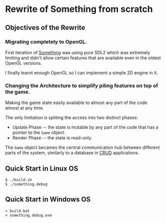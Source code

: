 # Rewrite of Something from scratch

## Objectives of the Rewrite

### Migrating completely to OpenGL.

First iteration of [Something](https://github.com/tsoding/something) was using pure SDL2 which was extremely limiting and didn't allow certain features that are available even in the oldest OpenGL versions.

I finally learnt enough OpenGL so I can implement a simple 2D engine in it.

### Changing the Architecture to simplify piling features on top of the game.

Making the game state easily available to almost any part of the code almost at any time.

The only limitation is spliting the access into two distinct phases:
- Update Phase -- the state is mutable by any part of the code that has a pointer to the `Game` object.
- Render Phase -- the state is read-only.

The `Game` object becames the central communication hub between different parts of the system, similarly to a database in [CRUD](https://en.wikipedia.org/wiki/Create,_read,_update_and_delete) applications.

## Quick Start in Linux OS

```console
$ ./build.sh
$ ./something.debug
```

## Quick Start in Windows OS

```console
> build.bat
> something.debug.exe
```

